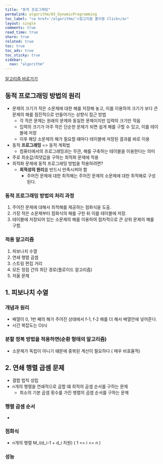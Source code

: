 ```yaml
---
title: "동적 프로그래밍"
permalink: algorithm/03_DynamicProgramming
toc_label: "<a href='/algorithm/'>알고리즘 홈이동 Click</a>"
layout: single
comments: true
read_time: true
share: true
related: true
toc: true
toc_ads: true
toc_sticky: true
sidebar:
  nav: "algorithm"
---
```

[알고리즘 바로가기](../algorithm)


## 동적 프로그래밍 방법의 원리
- 문제의 크기가 작은 소문제에 대한 해를 저장해 놓고, 이를 이용하여 크기가 보다 큰 문제의 해를 점진적으로 만들어가는 상향식 접근 방법
  + 각 작은 문제는 원래의 문제와 동일한 문제이지만 입력의 크기만 작음
  + 입력의 크기가 아주 작은 단순한 문제가 되면 쉽게 해를 구할 수 있고, 이를 테이블에 저장
  + 이후 해당 소문제의 해가 필요할 떄마다 테이블에 저장된 결과를 바로 이용
- 동적 **프로그래밍** => 동적 계획법
  + 컴퓨터에서의 프로그래밍과는 무관, 해를 구축하는 테이블을 이용한다는 의미
- 주로 최솟값/최댓값을 구하는 최적화 문제에 적용
- 최적화 문제에 동적 프로그래밍 방법을 적용하려면?
  + **최적성의 원리**를 반드시 만족시켜야 함
    * 주어진 문제에 대한 최적해는 주어진 문제의 소문제에 대한 최적해로 구성된다.

### 동적 프로그래밍 방법의 처리 과정
1. 주어진 문제에 대해서 최적해를 제공하는 점화식을 도출.
2. 가장 작은 소문제부터 점화식의 해를 구한 뒤 이를 테이블에 저장.
3. 테이블에 저장되어 있는 소문제의 해를 이용하여 점차적으로 큰 상위 문제의 해를 구함.

### 적용 알고리즘
  1. 피보나치 수열
  2. 연쇄 행렬 곱셈
  3. 스트링 편집 거리
  4. 모든 정점 간의 최단 경로(플로이드 알고리즘)
  5. 저울 문제

## 1. 피보나치 수열 
### 개념과 원리
- 배열이 0, 1번 째의 해가 주어진 상태에서 f-1, f-2 해를 더 해서 배열안에 넣어준다.
- 시간 복잡도는 O(n)

### 분할 정복 방법을 적용하면(순환 형태의 알고리즘)
- 소문제가 독립이 아니기 떄문에 중복된 계산이 필요하다 ( 매우 비효율적)


## 2. 연쇄 행렬 곱셈 문제
- 결합 법칙 성립
- n개의 행렬을 연쇄적으로 곱할 떄 최적의 곱셈 순서를 구하는 문제
  + 최소의 기본 곱셈 횟수를 가진 행렬의 곱셈 순서를 구하는 문제

### 행렬 곱셈 순서
- 

### 점화식
- n개의 행렬 M_i(d_i-1  +  d_i 차원) ( 1 <= i <= n ) 

### 성능 
